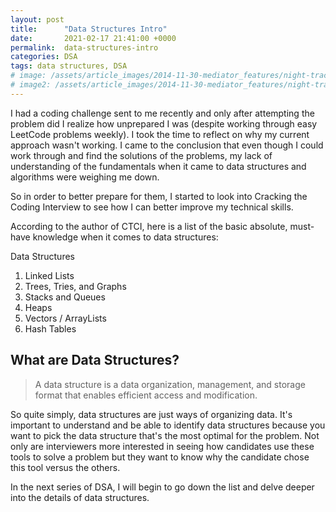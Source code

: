 ```yaml
---
layout: post
title:      "Data Structures Intro"
date:       2021-02-17 21:41:00 +0000
permalink:  data-structures-intro
categories: DSA
tags: data structures, DSA
# image: /assets/article_images/2014-11-30-mediator_features/night-track.JPG
# image2: /assets/article_images/2014-11-30-mediator_features/night-track-mobile.JPG
---
```


I had a coding challenge sent to me recently and only after attempting the problem did I realize how unprepared I was (despite working through easy LeetCode problems weekly). I took the time to reflect on why my current approach wasn't working. I came to the conclusion that even though I could work through and find the solutions of the problems, my lack of understanding of the fundamentals when it came to data structures and algorithms were weighing me down.

So in order to better prepare for them, I started to look into Cracking the Coding Interview to see how I can better improve my technical skills.

According to the author of CTCI, here is a list of the basic absolute, must-have knowledge when it comes to data structures:

Data Structures
1. Linked Lists
2. Trees, Tries, and Graphs
3. Stacks and Queues
4. Heaps
5. Vectors / ArrayLists
6. Hash Tables

## What are Data Structures?

> A data structure is a data organization, management, and storage format that enables efficient access and modification. 

So quite simply, data structures are just ways of organizing data. It's important to understand and be able to identify data structures because you want to pick the data structure that's the most optimal for the problem. Not only are interviewers more interested in seeing how candidates use these tools to solve a problem but they want to know why the candidate chose this tool versus the others.

In the next series of DSA, I will begin to go down the list and delve deeper into the details of data structures. 